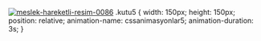<a href="https://www.hareketligifler.net/cat-meslekler-48.htm"><img src="https://www.hareketligifler.net/data/media/48/meslek-hareketli-resim-0086.gif" border="0" alt="meslek-hareketli-resim-0086" /></a>
    .kutu5 {
            width: 150px;
            height: 150px;
            position: relative;
            animation-name: cssanimasyonlar5;
            animation-duration: 3s;
        }



<!--
**BeydaNurPinarbasi/BeydaNurPinarbasi** is a ✨ _special_ ✨ repository because its `README.md` (this file) appears on your GitHub profile.

Here are some ideas to get you started:

- 🔭 I’m currently working on ...
- 🌱 I’m currently learning ...
- 👯 I’m looking to collaborate on ...
- 🤔 I’m looking for help with ...
- 💬 Ask me about ...
- 📫 How to reach me: ...
- 😄 Pronouns: ...
- ⚡ Fun fact: ...
-->
